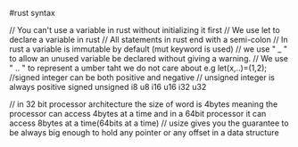 #rust syntax

// You can't use a variable in rust without initializing it first
// We use let to declare a variable in rust
// All statements in rust end with a semi-colon
// In rust a variable is immutable by default (mut keyword is used)
// we use " _ " to allow an unused variable be declared without giving a warning.
// We use " .. " to represent a umber taht we do not care about e.g let(x,..)=(1,2);
//signed integer can be both positive and negative
// unsigned integer is always positive
         signed unsigned
         i8      u8
         i16     u16
         i32     u32

// in 32 bit processor architecture the size of word is 4bytes meaning the processor can access 4bytes at a time  and in a 64bit processor it can access 8bytes at a time(64bits at a time) 
// usize gives you the guarantee to be always big enough to hold any pointer or any offset in a data structure